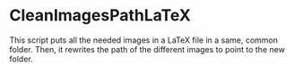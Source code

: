 # CleanImagesPathLaTeX
This script puts all the needed images in a LaTeX file in a same, common folder. Then, it rewrites the path of the different images to point to the new folder.
